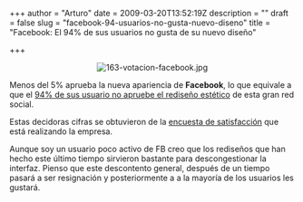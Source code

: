 +++
author = "Arturo"
date = 2009-03-20T13:52:19Z
description = ""
draft = false
slug = "facebook-94-usuarios-no-gusta-nuevo-diseno"
title = "Facebook: El 94% de sus usuarios no gusta de su nuevo diseño"

+++

<p align="center"><img src="http://geeksan.com/wp-content/uploads/import/163-votacion-facebook.jpg" alt="163-votacion-facebook.jpg" /></p>

<p>Menos del 5% aprueba la nueva apariencia de <b>Facebook</b>, lo que equivale a que el <a href="http://www.techcrunch.com/2009/03/19/facebook-polls-users-on-redesign-94-hate-it/">94% de sus usuario no apruebe el rediseño estético</a> de esta gran red social.</p>

<p>Estas decidoras cifras se obtuvieron de la <a href="http://apps.facebook.com/layoutvote/">encuesta de satisfacción</a> que está realizando la empresa.</p>

<p>Aunque soy un usuario poco activo de FB  creo que los rediseños que han hecho este último tiempo sirvieron bastante para descongestionar la interfaz. Pienso que este descontento general, después de un tiempo pasará a ser resignación y posteriormente a a la mayoría de los usuarios les gustará.</p>